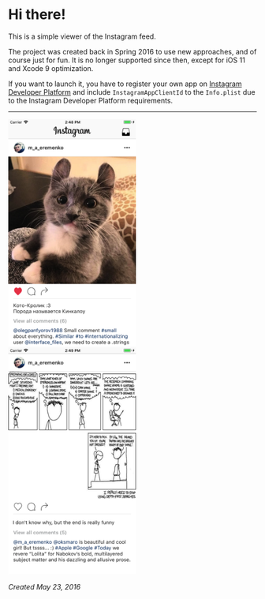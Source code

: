 # Hi there!

This is a simple viewer of the Instagram feed.

The project was created back in Spring 2016 to use new approaches, and of course just for fun.
It is no longer supported since then, except for iOS 11 and Xcode 9 optimization.

If you want to launch it, you have to register your own app on [Instagram Developer Platform](https://www.instagram.com/developer/) and include `InstagramAppClientId` to the `Info.plist` due to the Instagram Developer Platform requirements.

---

<p align="left">
  <img height="460" src="Resources/demo_img_1.png" />
  <img height="460" src="Resources/demo_img_2.png" />
</p>

*Created May 23, 2016*
